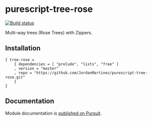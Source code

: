 # purescript-tree-rose

[![Build status](https://img.shields.io/travis/jordanmartinez/purescript-tree-rose.svg)](https://travis-ci.org/jordanmartinez/purescript-tree-rose)

Multi-way trees (Rose Trees) with Zippers.

## Installation

```
{ tree-rose =
    { dependencies = [ "prelude", "lists", "free" ]
    , version = "master"
    , repo = "https://github.com/JordanMartinez/purescript-tree-rose.git"
    }
}

```

## Documentation

Module documentation is [published on Pursuit](http://pursuit.purescript.org/packages/purescript-tree).
